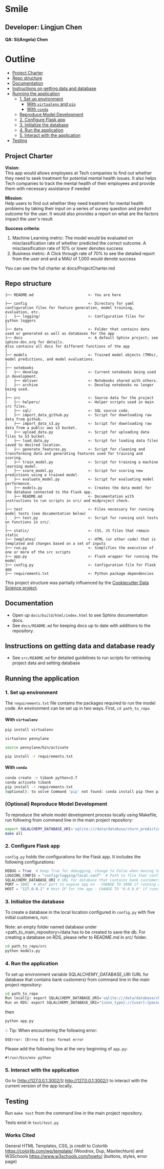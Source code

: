 # Smile
## Developer: Lingjun Chen
#### QA: Si(Angela) Chen
# Outline

<!-- toc -->

- [Project Charter](#project-charter)
- [Repo structure](#repo-structure)
- [Documentation](#documentation)
- [Instructions on getting data and database](#instructions-on-getting-data-and-database-ready)
- [Running the application](#running-the-application)
  * [1. Set up environment](#1-set-up-environment)
    + [With `virtualenv` and `pip`](#with-virtualenv)
    + [With `conda`](#with-conda)
  * [Reproduce Model Development](#optional-reproduce-model-development)
  * [2. Configure Flask app](#2-configure-flask-app)
  * [3. Initialize the database](#3-initialize-the-database)
  * [4. Run the application](#4-run-the-application)
  * [5. Interact with the application](#5-interact-with-the-application)
- [Testing](#testing)


## Project Charter

**Vision**:  
This app would allows employees at Tech companies to find out whether they need to seek treatment for potential mental health issues. It also helps Tech companies to track the mental health of their employees and provide them with necessary assistance if needed

**Mission**:  
Help users to find out whether they need treatment for mental health problems by taking their input on a series of survey question and predict outcome for the user. It would also provides a report on what are the factors impact the user's result

**Success criteria**:  
1. Machine Learning metric: The model would be evaluated on misclassification rate of whether predicted the correct outcome. A misclassification rate of 10% or lower denotes success  
2. Business metric: A Click through rate of 70% to see the detailed report from the user end and a MAU of 1,000 would denote success

You can see the full charter at docs/ProjectCharter.md

## Repo structure 

```
├── README.md                         <- You are here

├── config                            <- Directory for yaml configuration files for feature generation, model training, evaluation, etc.
│   ├── logging/                      <- Configuration files for python loggers
│
├── data                              <- Folder that contains data used or generated as well as databases for the app
├── docs                              <- A default Sphinx project; see sphinx-doc.org for details.
Also contains all docs for different functions of the app
│
├── models                            <- Trained model objects (TMOs), model predictions, and model evaluations.
│
├── notebooks
│   ├── develop                       <- Current notebooks being used in development.
│   ├── deliver                       <- Notebooks shared with others. 
│   ├── archive                       <- Develop notebooks no longer being used.
│
├── src                               <- Source data for the project
│   ├── helpers/                      <- Helper scripts used in main src files.
│   ├── sql/                          <- SQL source code.
│   ├── import_data_github.py         <- Script for downloading raw data from github. 
│   ├── import_data_s3.py             <- Script for downloading raw data from a public aws s3 bucket. 
│   ├── upload_data.py                <- Script for uploading data files to S3 bucket. 
│   ├── load_data.py                  <- Script for loading data files saved to desired location. 
│   ├── generate_features.py          <- Script for cleaning and transforming data and generating features used for training and scoring.
│   ├── train_model.py                <- Script for training a machine learning model.
│   ├── score_model.py                <- Script for scoring new predictions using a trained model.
│   ├── evaluate_model.py             <- Script for evaluating model performance.
│   ├── models.py                     <- Creates the data model for the database connected to the Flask app.
│   ├── README.md                     <- Documentation with instructions to run scripts in src/ and midproject check.
│
├── test                              <- Files necessary for running model tests (see documentation below) 
│   ├── test.py                       <- Script for running unit tests on functions in src/.
│
├── static/                           <- CSS, JS files that remain static
├── templates/                        <- HTML (or other code) that is templated and changes based on a set of inputs
├── run.py                            <- Simplifies the execution of one or more of the src scripts 
├── app.py                            <- Flask wrapper for running the model 
├── config.py                         <- Configuration file for Flask app
├── requirements.txt                  <- Python package dependencies 
```
This project structure was partially influenced by the [Cookiecutter Data Science project](https://drivendata.github.io/cookiecutter-data-science/).

## Documentation
 
* Open up `docs/build/html/index.html` to see Sphinx documentation docs. 
* See `docs/README.md` for keeping docs up to date with additions to the repository.

## Instructions on getting data and database ready

* See `src/README.md` for detailed guidelines to run scripts for retrieving project data and setting database


## Running the application 
### 1. Set up environment 

The `requirements.txt` file contains the packages required to run the model code. An environment can be set up in two ways. First, `cd path_to_repo`

#### With `virtualenv`

```bash
pip install virtualenv

virtualenv pennylane

source pennylane/bin/activate

pip install -r requirements.txt

```
#### With `conda`

```bash
conda create -n tibank python=3.7
conda activate tibank
pip install -r requirements.txt
(optional): to solve Command 'pip' not found: conda install pip then pip install -r requirements.txt

```

### (Optional) Reproduce Model Development

To reproduce the whole model development process locally using Makefile, run following from command line in the main project repository:

```bash
export SQLALCHEMY_DATABASE_URI='sqlite:///data/database/churn_prediction.db'
make all
```

### 2. Configure Flask app 

`config.py` holds the configurations for the Flask app. It includes the following configurations:

```python
DEBUG = True  # Keep True for debugging, change to False when moving to production 
LOGGING_CONFIG = "config/logging/local.conf"  # Path to file that configures Python logger
SQLALCHEMY_DATABASE_URI # URL for database that contains bank customers
PORT = 3002  # What port to expose app on - CHANGE TO 3000 if running on RDS
HOST = "127.0.0.1" # Host IP for the app - CHANGE TO "0.0.0.0" if running on RDS
```


### 3. Initialize the database 

To create a database in the local location configured in `config.py` with five initial customers, run: 

Note: an empty folder named database under <path_to_main_repository>/data has to be created to save the db. For creating a database on RDS, please refer to README.md in src/ folder.

```bash
cd path_to_repo/src
python models.py
```


### 4. Run the application 
To set up environment variable SQLALCHEMY_DATABASE_URI (URL for database that contains bank customers) from command line in the main project repository:
 ```bash
 cd path_to_repo
 Run locally: export SQLALCHEMY_DATABASE_URI='sqlite:///data/database/churn_prediction.db'
 Run on RDS: export SQLALCHEMY_DATABASE_URI="{conn_type}://{user}:{password}@{host}:{port}/{DATABASE_NAME}"
 ```

then
 ```bash
 python app.py
 ```

:bulb: Tip:
When encountering the following error:

    OSError: [Errno 8] Exec format error
Please add the following line at the very beginning of `app.py`:
```
#!/usr/bin/env python
```

### 5. Interact with the application

Go to [http://127.0.0.1:3002/]( http://127.0.0.1:3002/) to interact with the current version of the app locally. 

## Testing 

Run `make test` from the command line in the main project repository. 


Tests exist in `test/test.py`

### Works Cited

General HTML Templates, CSS, js credit to Colorlib https://colorlib.com/wp/template/ (Woodrox, Dup, Maxitechture) and W3Schools https://www.w3schools.com/howto/ (buttons, styles, error page)

<!--stackedit_data:
eyJoaXN0b3J5IjpbLTMwNTQ0NjcxXX0=
-->

<!--stackedit_data:
eyJoaXN0b3J5IjpbLTE2NzcxMzAwNzYsLTE0MDA3OTY2OTAsLT
E1MDMxNTk5NzgsLTE3MTQzNDE1ODIsODcwMzM4NTc1XX0=
-->